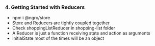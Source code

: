 ### 4. Getting Started with Reducers

* npm i @ngrx/store
* Store and Reducers are tightly coupled together
* Check shoppingListReducer in shopping-list folder
* A Reducer is just a function receiving state and action as arguments
* initialState most of the times will be an object